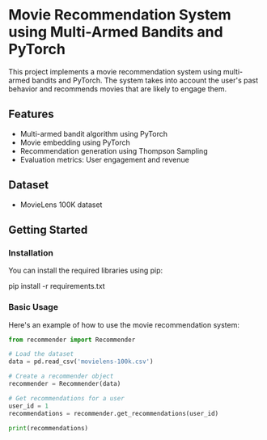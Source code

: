Movie Recommendation System using Multi-Armed Bandits and PyTorch
=====================================================

This project implements a movie recommendation system using multi-armed bandits and PyTorch. The system takes into account the user's past behavior and recommends movies that are likely to engage them.

Features
--------

* Multi-armed bandit algorithm using PyTorch
* Movie embedding using PyTorch
* Recommendation generation using Thompson Sampling
* Evaluation metrics: User engagement and revenue

Dataset
--------

* MovieLens 100K dataset

Getting Started
---------------

### Installation

You can install the required libraries using pip:

pip install -r requirements.txt

### Basic Usage

Here's an example of how to use the movie recommendation system:
```python
from recommender import Recommender

# Load the dataset
data = pd.read_csv('movielens-100k.csv')

# Create a recommender object
recommender = Recommender(data)

# Get recommendations for a user
user_id = 1
recommendations = recommender.get_recommendations(user_id)

print(recommendations)

